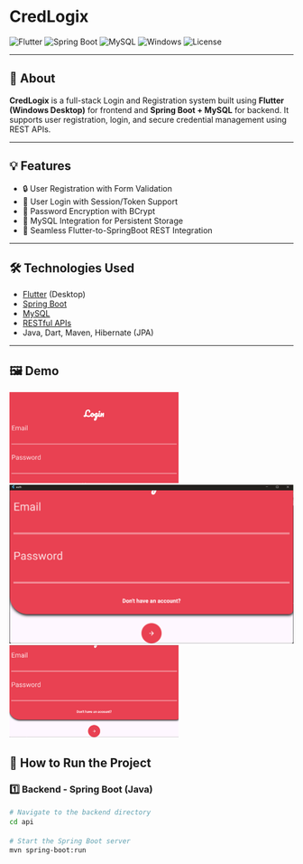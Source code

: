 # CredLogix

![Flutter](https://img.shields.io/badge/Flutter-%2302569B.svg?style=for-the-badge&logo=flutter&logoColor=white)
![Spring Boot](https://img.shields.io/badge/SpringBoot-6DB33F?style=for-the-badge&logo=springboot&logoColor=white)
![MySQL](https://img.shields.io/badge/MySQL-4479A1?style=for-the-badge&logo=mysql&logoColor=white)
![Windows](https://img.shields.io/badge/Platform-Windows-blue?style=for-the-badge)
![License](https://img.shields.io/github/license/Vishakha-20/CredLogix?style=for-the-badge)

---

## 🔐 About

**CredLogix** is a full-stack Login and Registration system built using **Flutter (Windows Desktop)** for frontend and **Spring Boot + MySQL** for backend. It supports user registration, login, and secure credential management using REST APIs.

---

## 💡 Features

- 🔒 User Registration with Form Validation
- 🔑 User Login with Session/Token Support
- 🧠 Password Encryption with BCrypt
- 💾 MySQL Integration for Persistent Storage
- 🔗 Seamless Flutter-to-SpringBoot REST Integration

---

## 🛠️ Technologies Used

- [Flutter](https://flutter.dev/) (Desktop)
- [Spring Boot](https://spring.io/projects/spring-boot)
- [MySQL](https://www.mysql.com/)
- [RESTful APIs](https://restfulapi.net/)
- Java, Dart, Maven, Hibernate (JPA)

---
## 🖼️ Demo

<p float="left">
  <img src="credlogix-login.png" width="300"/>
  <img src="credlogix-register.png" width="600"/>
  <img src="credlogix.account.png" width="300"/>
</p>


## 🚀 How to Run the Project

### 1️⃣ Backend - Spring Boot (Java)

```bash
# Navigate to the backend directory
cd api

# Start the Spring Boot server
mvn spring-boot:run
